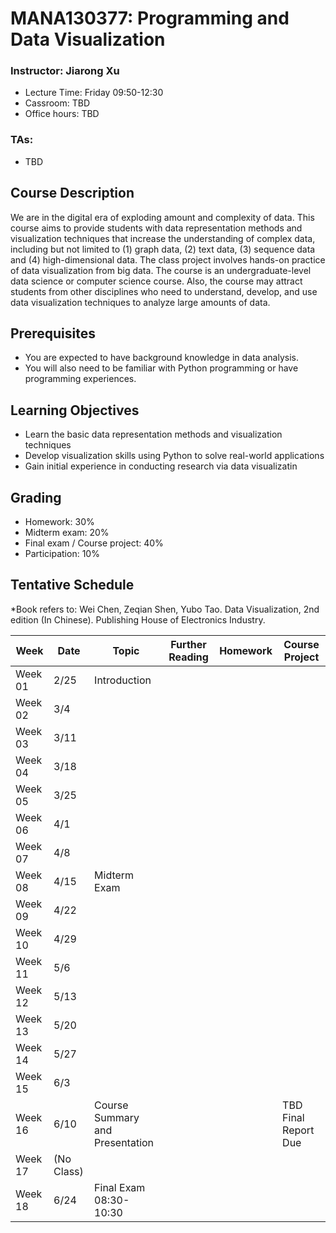 # MANA130377: Programming and Data Visualization

### Instructor: Jiarong Xu
- Lecture Time: Friday 09:50-12:30
- Cassroom: TBD
- Office hours: TBD

### TAs:
- TBD


## Course Description

We are in the digital era of exploding amount and complexity of data. This course aims to provide students with data representation methods and visualization techniques that increase the understanding of complex data, including but not limited to (1) graph data, (2) text data, (3) sequence data and (4) high-dimensional data. The class project involves hands-on practice of data visualization from big data. The course is an undergraduate-level data science or computer science course. Also, the course may attract students from other disciplines who need to understand, develop, and use data visualization techniques to analyze large amounts of data.

## Prerequisites
- You are expected to have background knowledge in data analysis.
-	You will also need to be familiar with Python programming or have programming experiences.

## Learning Objectives
- Learn the basic data representation methods and visualization techniques
- Develop visualization skills using Python to solve real-world applications
- Gain initial experience in conducting research via data visualizatin

## Grading
-	Homework: 30%
-	Midterm exam: 20%
-	Final exam / Course project: 40%
-	Participation: 10%

## Tentative Schedule
*Book refers to: Wei Chen, Zeqian Shen, Yubo Tao. Data Visualization, 2nd edition (In Chinese). Publishing House of Electronics Industry.


| Week | Date | Topic | Further Reading | Homework| Course Project|
| ------- | ------ | ------ | -------- | ------ | ------ | 
| Week 01 |2/25 |Introduction||||
| Week 02 |3/4 |||||
| Week 03 |3/11 |||||
| Week 04 |3/18 |||||
| Week 05 |3/25 |||||
| Week 06 |4/1 |||||
| Week 07 |4/8 |||||
| Week 08 |4/15 |Midterm Exam||||
| Week 09 |4/22 |||||
| Week 10 |4/29 |||||
| Week 11 |5/6 |||||
| Week 12 |5/13 |||||
| Week 13 |5/20 |||||
| Week 14 |5/27 |||||
| Week 15 |6/3 |||||
| Week 16 |6/10 |Course Summary and Presentation|||TBD Final Report Due|
| Week 17 |(No Class)|||||
| Week 18 |6/24 |Final Exam 08:30-10:30||||

